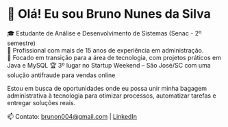 # 👋 Olá! Eu sou Bruno Nunes da Silva

🎓 Estudante de Análise e Desenvolvimento de Sistemas (Senac - 2º semestre)  
💼 Profissional com mais de 15 anos de experiência em administração.  
🚀 Focado em transição para a área de tecnologia, com projetos práticos em Java e MySQL 
🏆 3º lugar no Startup Weekend – São José/SC com uma solução antifraude para vendas online

Estou em busca de oportunidades onde eu possa unir minha bagagem administrativa à tecnologia para otimizar processos, automatizar tarefas e entregar soluções reais.

📫 Contato: brunon004@gmail.com | [LinkedIn](https://www.linkedin.com/in/bruno-n-da-silva-b191b012a)
